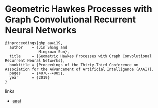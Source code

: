 # Geometric Hawkes Processes with Graph Convolutional Recurrent Neural Networks

```
@inproceedings{ghp_aaai19,
  author    = {Jin Shang and
               Mingxuan Sun},
  title     = {Geometric Hawkes Processes with Graph Convolutional Recurrent Neural Networks},
  booktitle = {Proceedings of the Thirty-Third Conference on Association for the Advancement of Artificial Intelligence (AAAI)},
  pages     = {4878--4885},
  year      = {2019}
}
```

links
- [aaai](https://aaai.org/ojs/index.php/AAAI/article/view/4416)

